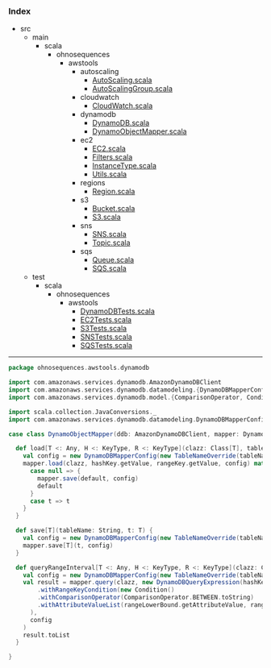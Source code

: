 ### Index

+ src
  + main
    + scala
      + ohnosequences
        + awstools
          + autoscaling
            + [AutoScaling.scala](../autoscaling/AutoScaling.md)
            + [AutoScalingGroup.scala](../autoscaling/AutoScalingGroup.md)
          + cloudwatch
            + [CloudWatch.scala](../cloudwatch/CloudWatch.md)
          + dynamodb
            + [DynamoDB.scala](DynamoDB.md)
            + [DynamoObjectMapper.scala](DynamoObjectMapper.md)
          + ec2
            + [EC2.scala](../ec2/EC2.md)
            + [Filters.scala](../ec2/Filters.md)
            + [InstanceType.scala](../ec2/InstanceType.md)
            + [Utils.scala](../ec2/Utils.md)
          + regions
            + [Region.scala](../regions/Region.md)
          + s3
            + [Bucket.scala](../s3/Bucket.md)
            + [S3.scala](../s3/S3.md)
          + sns
            + [SNS.scala](../sns/SNS.md)
            + [Topic.scala](../sns/Topic.md)
          + sqs
            + [Queue.scala](../sqs/Queue.md)
            + [SQS.scala](../sqs/SQS.md)
  + test
    + scala
      + ohnosequences
        + awstools
          + [DynamoDBTests.scala](../../../../../test/scala/ohnosequences/awstools/DynamoDBTests.md)
          + [EC2Tests.scala](../../../../../test/scala/ohnosequences/awstools/EC2Tests.md)
          + [S3Tests.scala](../../../../../test/scala/ohnosequences/awstools/S3Tests.md)
          + [SNSTests.scala](../../../../../test/scala/ohnosequences/awstools/SNSTests.md)
          + [SQSTests.scala](../../../../../test/scala/ohnosequences/awstools/SQSTests.md)

------


```scala
package ohnosequences.awstools.dynamodb

import com.amazonaws.services.dynamodb.AmazonDynamoDBClient
import com.amazonaws.services.dynamodb.datamodeling.{DynamoDBMapperConfig, DynamoDBQueryExpression, DynamoDBMapper}
import com.amazonaws.services.dynamodb.model.{ComparisonOperator, Condition}

import scala.collection.JavaConversions._
import com.amazonaws.services.dynamodb.datamodeling.DynamoDBMapperConfig.TableNameOverride

case class DynamoObjectMapper(ddb: AmazonDynamoDBClient, mapper: DynamoDBMapper) {

  def load[T <: Any, H <: KeyType, R <: KeyType](clazz: Class[T], tableName: String, hashKey: KeyValue[H], rangeKey: KeyValue[R], default: T) = {
    val config = new DynamoDBMapperConfig(new TableNameOverride(tableName))
    mapper.load(clazz, hashKey.getValue, rangeKey.getValue, config) match {
      case null => {
        mapper.save(default, config)
        default
      }
      case t => t
    }
  }

  def save[T](tableName: String, t: T) {
    val config = new DynamoDBMapperConfig(new TableNameOverride(tableName))
    mapper.save[T](t, config)
  }

  def queryRangeInterval[T <: Any, H <: KeyType, R <: KeyType](clazz: Class[T], tableName: String, hashKey: KeyValue[H], rangeLowerBound: KeyValue[R], rangeUpperBound: KeyValue[R]): List[T] = {
    val config = new DynamoDBMapperConfig(new TableNameOverride(tableName))
    val result = mapper.query(clazz, new DynamoDBQueryExpression(hashKey.getAttributeValue)
        .withRangeKeyCondition(new Condition()
        .withComparisonOperator(ComparisonOperator.BETWEEN.toString)
        .withAttributeValueList(rangeLowerBound.getAttributeValue, rangeUpperBound.getAttributeValue)
      ),
      config
    )
    result.toList
  }

}

```

